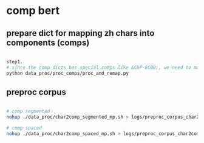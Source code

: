 # comp bert


## prepare dict for mapping zh chars into components (comps)

```bash

step1. 
# since the comp dicts has special comps like &CDP-8CBB;, we need to map it to a char which is not a comp
python data_proc/proc_comps/proc_and_remap.py

```

## preproc corpus

```bash

# comp segmented
nohup ./data_proc/char2comp_segmented_mp.sh > logs/preproc_corpus_char2comp_segmented_mp.log &

# comp spaced
nohup ./data_proc/char2comp_spaced_mp.sh > logs/preproc_corpus_char2comp_spaced_mp.log &


```